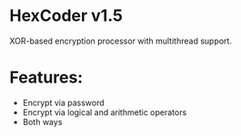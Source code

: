 # HexCoder v1.5

XOR-based encryption processor with multithread support.

# Features:

- Encrypt via password
- Encrypt via logical and arithmetic operators
- Both ways